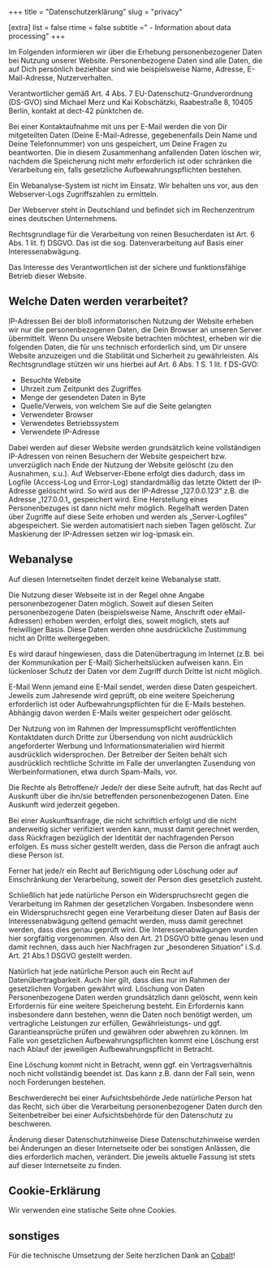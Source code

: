 +++
title = "Datenschutzerklärung"
slug = "privacy"

[extra]
list = false
rtime = false
subtitle =" - Information about data processing"
+++

Im Folgenden informieren wir über die Erhebung personenbezogener Daten bei
Nutzung unserer Website. Personenbezogene Daten sind alle Daten, die auf Dich
persönlich beziehbar sind wie beispielsweise Name, Adresse, E-Mail-Adresse,
Nutzerverhalten.

Verantwortlicher gemäß Art. 4 Abs. 7 EU-Datenschutz-Grundverordnung (DS-GVO)
sind Michael Merz und Kai Kobschätzki, Raabestraße 8, 10405 Berlin, kontakt at
dect-42 pünktchen de.

Bei einer Kontaktaufnahme mit uns per E-Mail werden die von Dir mitgeteilten
Daten (Deine E-Mail-Adresse, gegebenenfalls Dein Name und Deine Telefonnummer)
von uns gespeichert, um Deine Fragen zu beantworten. Die in diesem Zusammenhang
anfallenden Daten löschen wir, nachdem die Speicherung nicht mehr erforderlich
ist oder schränken die Verarbeitung ein, falls gesetzliche
Aufbewahrungspflichten bestehen.

Ein Webanalyse-System ist nicht im Einsatz. Wir behalten uns vor, aus den
Webserver-Logs Zugriffszahlen zu ermitteln.

Der Webserver steht in Deutschland und befindet sich im Rechenzentrum eines
deutschen Unternehmens.

Rechtsgrundlage für die Verarbeitung von reinen Besucherdaten ist Art. 6 Abs. 1
lit. f) DSGVO. Das ist die sog. Datenverarbeitung auf Basis einer
Interessenabwägung.

Das Interesse des Verantwortlichen ist der sichere und funktionsfähige Betrieb
dieser Website.

## Welche Daten werden verarbeitet?

IP-Adressen Bei der bloß informatorischen Nutzung der Website erheben wir nur
die personenbezogenen Daten, die Dein Browser an unseren Server übermittelt.
Wenn Du unsere Website betrachten möchtest, erheben wir die folgenden Daten, die
für uns technisch erforderlich sind, um Dir unsere Website anzuzeigen und die
Stabilität und Sicherheit zu gewährleisten. Als Rechtsgrundlage stützen wir uns
hierbei auf Art. 6 Abs. 1 S. 1 lit. f DS-GVO:

-   Besuchte Website
-   Uhrzeit zum Zeitpunkt des Zugriffes
-   Menge der gesendeten Daten in Byte
-   Quelle/Verweis, von welchem Sie auf die Seite gelangten
-   Verwendeter Browser
-   Verwendetes Betriebssystem
-   Verwendete IP-Adresse

Dabei werden auf dieser Website werden grundsätzlich keine vollständigen
IP-Adressen von reinen Besuchern der Website gespeichert bzw. unverzüglich nach
Ende der Nutzung der Website gelöscht (zu den Ausnahmen, s.u.). Auf
Webserver-Ebene erfolgt dies dadurch, dass im Logfile (Access-Log und Error-Log)
standardmäßig das letzte Oktett der IP-Adresse gelöscht wird. So wird aus der
IP-Adresse „127.0.0.123“ z.B. die Adresse „127.0.0.1„ gespeichert wird. Eine
Herstellung eines Personenbezuges ist dann nicht mehr möglich. Regelhaft werden
Daten über Zugriffe auf diese Seite erhoben und werden als „Server-Logfiles“
abgespeichert. Sie werden automatisiert nach sieben Tagen gelöscht. Zur
Maskierung der IP-Adressen setzen wir log-ipmask ein.

## Webanalyse

Auf diesen Internetseiten findet derzeit keine Webanalyse statt.

Die Nutzung dieser Webseite ist in der Regel ohne Angabe personenbezogener Daten
möglich. Soweit auf diesen Seiten personenbezogene Daten (beispielsweise Name,
Anschrift oder eMail-Adressen) erhoben werden, erfolgt dies, soweit möglich,
stets auf freiwilliger Basis. Diese Daten werden ohne ausdrückliche Zustimmung
nicht an Dritte weitergegeben.

Es wird darauf hingewiesen, dass die Datenübertragung im Internet (z.B. bei der
Kommunikation per E-Mail) Sicherheitslücken aufweisen kann. Ein lückenloser
Schutz der Daten vor dem Zugriff durch Dritte ist nicht möglich.

E-Mail Wenn jemand eine E-Mail sendet, werden diese Daten gespeichert. Jeweils
zum Jahresende wird geprüft, ob eine weitere Speicherung erforderlich ist oder
Aufbewahrungspflichten für die E-Mails bestehen. Abhängig davon werden E-Mails
weiter gespeichert oder gelöscht.

Der Nutzung von im Rahmen der Impressumspflicht veröffentlichten Kontaktdaten
durch Dritte zur Übersendung von nicht ausdrücklich angeforderter Werbung und
Informationsmaterialien wird hiermit ausdrücklich widersprochen. Der Betreiber
der Seiten behält sich ausdrücklich rechtliche Schritte im Falle der
unverlangten Zusendung von Werbeinformationen, etwa durch Spam-Mails, vor.

Die Rechte als Betroffene/r Jede/r der diese Seite aufruft, hat das Recht auf
Auskunft über die ihn/sie betreffenden personenbezogenen Daten. Eine Auskunft
wird jederzeit gegeben.

Bei einer Auskunftsanfrage, die nicht schriftlich erfolgt und die nicht
anderweitig sicher verifiziert werden kann, musst damit gerechnet werden, dass
Rückfragen bezüglich der Identität der nachfragenden Person erfolgen. Es muss
sicher gestellt werden, dass die Person die anfragt auch diese Person ist.

Ferner hat jede/r ein Recht auf Berichtigung oder Löschung oder auf
Einschränkung der Verarbeitung, soweit der Person dies gesetzlich zusteht.

Schließlich hat jede natürliche Person ein Widerspruchsrecht gegen die
Verarbeitung im Rahmen der gesetzlichen Vorgaben. Insbesondere wenn ein
Widerspruchsrecht gegen eine Verarbeitung dieser Daten auf Basis der
Interessenabwägung geltend gemacht werden, muss damit gerechnet werden, dass
dies genau geprüft wird. Die Interessenabwägungen wurden hier sorgfältig
vorgenommen. Also den Art. 21 DSGVO bitte genau lesen und damit rechnen, dass
auch hier Nachfragen zur „besonderen Situation“ i.S.d. Art. 21 Abs.1 DSGVO
gestellt werden.

Natürlich hat jede natürliche Person auch ein Recht auf Datenübertragbarkeit.
Auch hier gilt, dass dies nur im Rahmen der gesetzlichen Vorgaben gewährt wird.
Löschung von Daten Personenbezogene Daten werden grundsätzlich dann gelöscht,
wenn kein Erfordernis für eine weitere Speicherung besteht. Ein Erfordernis kann
insbesondere dann bestehen, wenn die Daten noch benötigt werden, um vertragliche
Leistungen zur erfüllen, Gewährleistungs- und ggf. Garantieansprüche prüfen und
gewähren oder abwehren zu können. Im Falle von gesetzlichen
Aufbewahrungspflichten kommt eine Löschung erst nach Ablauf der jeweiligen
Aufbewahrungspflicht in Betracht.

Eine Löschung kommt nicht in Betracht, wenn ggf. ein Vertragsverhältnis noch
nicht vollständig beendet ist. Das kann z.B. dann der Fall sein, wenn noch
Forderungen bestehen.

Beschwerderecht bei einer Aufsichtsbehörde Jede natürliche Person hat das Recht,
sich über die Verarbeitung personenbezogener Daten durch den Seitenbetreiber bei
einer Aufsichtsbehörde für den Datenschutz zu beschweren.

Änderung dieser Datenschutzhinweise Diese Datenschutzhinweise werden bei
Änderungen an dieser Internetseite oder bei sonstigen Anlässen, die dies
erforderlich machen, verändert. Die jeweils aktuelle Fassung ist stets auf
dieser Internetseite zu finden.

## Cookie-Erklärung

Wir verwenden eine statische Seite ohne Cookies.

## sonstiges

Für die technische Umsetzung der Seite herzlichen Dank an
[Cobalt](https://cobalt.rocks)!
